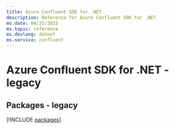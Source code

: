 ```yaml
---
title: Azure Confluent SDK for .NET
description: Reference for Azure Confluent SDK for .NET
ms.date: 04/25/2025
ms.topic: reference
ms.devlang: dotnet
ms.service: confluent
---
```

# Azure Confluent SDK for .NET - legacy
## Packages - legacy
[!INCLUDE [packages](confluent-index.md)]